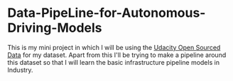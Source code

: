 # Data-PipeLine-for-Autonomous-Driving-Models
This is my mini project in which I will be using the [Udacity Open Sourced Data](https://github.com/udacity/self-driving-car/tree/master/datasets) for my dataset. Apart from this I'll be trying to make a pipeline around this dataset so that I will learn the basic infrastructure pipeline models in Industry.
